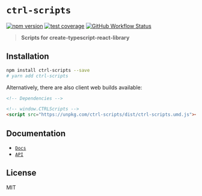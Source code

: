# `ctrl-scripts`

[![npm version](https://img.shields.io/npm/v/ctrl-scripts.svg?style=flat-square)](https://www.npmjs.com/package/ctrl-scripts)
[![test coverage](https://img.shields.io/badge/dynamic/json?style=flat-square&color=brightgreen&label=coverage&query=%24.total.branches.pct&suffix=%25&url=https%3A%2F%2Funpkg.com%2Fctrl-scripts%2Fcoverage%2Fcoverage-summary.json)](https://www.npmjs.com/package/ctrl-scripts)
[![GitHub Workflow Status](https://img.shields.io/github/workflow/status/tbjgolden/ctrl-scripts/Release?style=flat-square)](https://github.com/tbjgolden/ctrl-scripts/actions?query=workflow%3ARelease)

> **Scripts for create\-typescript\-react\-library**

## Installation

```sh
npm install ctrl-scripts --save
# yarn add ctrl-scripts
```

Alternatively, there are also client web builds available:

<!-- IMPORTANT: Do not delete or change the comments in the code block below -->

```html
<!-- Dependencies -->

<!-- window.CTRLScripts -->
<script src="https://unpkg.com/ctrl-scripts/dist/ctrl-scripts.umd.js"></script>
```

## Documentation

- [`Docs`](docs)
- [`API`](docs/api)

## License

MIT

<!-- Original starter readme: https://github.com/tbjgolden/create-typescript-react-library -->